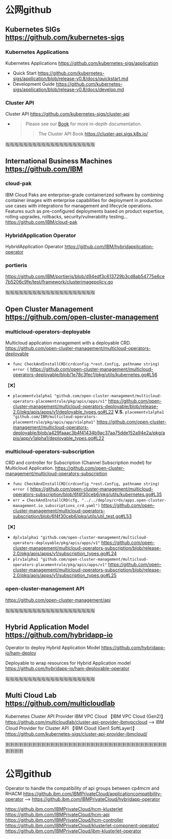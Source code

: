 
# 公网github

## Kubernetes SIGs https://github.com/kubernetes-sigs

### Kubernetes Applications

Kubernetes Applications https://github.com/kubernetes-sigs/application
- Quick Start https://github.com/kubernetes-sigs/application/blob/release-v0.8/docs/quickstart.md
- Development Guide https://github.com/kubernetes-sigs/application/blob/release-v0.8/docs/develop.md

### Cluster API

Cluster API https://github.com/kubernetes-sigs/cluster-api
- > Please see our [Book](https://cluster-api.sigs.k8s.io/) for more in-depth documentation. 
  >> The Cluster API Book https://cluster-api.sigs.k8s.io/

:u6307::u6307::u6307::u6307::u6307::u6307::u6307::u6307::u6307::u6307::u6307::u6307::u6307::u6307::u6307::u6307::u6307::u6307::u6307::u6307:

## International Business Machines https://github.com/IBM

### cloud-pak

IBM Cloud Paks are enterprise-grade containerized software by combining container images with enterprise capabilities for deployment in production use cases with integrations for management and lifecycle operations. Features such as pre-configured deployments based on product expertise, rolling upgrades, rollbacks, security/vulnerability testing… https://github.com/IBM/cloud-pak

### HybridApplication Operator

HybridApplication Operator https://github.com/IBM/hybridapplication-operator

### portieris

https://github.com/IBM/portieris/blob/d94edf3c613729b3cd8ab54775e6ce7b5206c9fe/test/framework/clusterimagepolicy.go

:u6307::u6307::u6307::u6307::u6307::u6307::u6307::u6307::u6307::u6307::u6307::u6307::u6307::u6307::u6307::u6307::u6307::u6307::u6307::u6307:

## Open Cluster Management https://github.com/open-cluster-management

### multicloud-operators-deployable

Multicloud application management with a deployable CRD. https://github.com/open-cluster-management/multicloud-operators-deployable
- `func CheckAndInstallCRD(crdconfig *rest.Config, pathname string) error {` https://github.com/open-cluster-management/multicloud-operators-deployable/blob/1e78c3fec1/pkg/utils/kubernetes.go#L56

【:x:】
- `placementv1alpha1 "github.com/open-cluster-management/multicloud-operators-placementrule/pkg/apis/apps/v1"` https://github.com/open-cluster-management/multicloud-operators-deployable/blob/release-2.0/pkg/apis/apps/v1/deployable_types.go#L22   **V.S.**   `placementv1alpha1 "github.com/IBM/multicloud-operators-placementrule/pkg/apis/app/v1alpha1"` https://github.com/open-cluster-management/multicloud-operators-deployable/blob/a429faaac3b4f41434b9ac37aa75dde152a94e2a/pkg/apis/app/v1alpha1/deployable_types.go#L22

### multicloud-operators-subscription

CRD and controller for Subscription (Channel Subscription model) for Multicloud Application. https://github.com/open-cluster-management/multicloud-operators-subscription
- `func CheckAndInstallCRD(crdconfig *rest.Config, pathname string) error {` https://github.com/open-cluster-management/multicloud-operators-subscription/blob/6f4f30ceb6/pkg/utils/kubernetes.go#L35
- `err = CheckAndInstallCRD(cfg, "../../deploy/crds/apps.open-cluster-management.io_subscriptions_crd.yaml")` https://github.com/open-cluster-management/multicloud-operators-subscription/blob/6f4f30ceb6/pkg/utils/util_test.go#L53

【:x:】 
- `dplv1alpha1 "github.com/open-cluster-management/multicloud-operators-deployable/pkg/apis/apps/v1"` https://github.com/open-cluster-management/multicloud-operators-subscription/blob/release-2.0/pkg/apis/apps/v1/subscription_types.go#L24
- `plrv1alpha1 "github.com/open-cluster-management/multicloud-operators-placementrule/pkg/apis/apps/v1"` https://github.com/open-cluster-management/multicloud-operators-subscription/blob/release-2.0/pkg/apis/apps/v1/subscription_types.go#L25

### open-cluster-management API

https://github.com/open-cluster-management/api

:u6307::u6307::u6307::u6307::u6307::u6307::u6307::u6307::u6307::u6307::u6307::u6307::u6307::u6307::u6307::u6307::u6307::u6307::u6307::u6307:

## Hybrid Application Model https://github.com/hybridapp-io

Operator to deploy Hybrid Application Model https://github.com/hybridapp-io/ham-deploy

Deployable to wrap resources for Hybrid Application model https://github.com/hybridapp-io/ham-deployable-operator

:u6307::u6307::u6307::u6307::u6307::u6307::u6307::u6307::u6307::u6307::u6307::u6307::u6307::u6307::u6307::u6307::u6307::u6307::u6307::u6307:

## Multi Cloud Lab https://github.com/multicloudlab

Kubernetes Cluster API Provider IBM VPC Cloud 【IBM VPC Cloud (Gen2)】 https://github.com/multicloudlab/cluster-api-provider-ibmvpccloud   -->   IBM Cloud Provider for Cluster API 【IBM Cloud (Gen1 SoftLayer)】 https://github.com/kubernetes-sigs/cluster-api-provider-ibmcloud/

:u5272::u5272::u5272::u5272::u5272::u5272::u5272::u5272::u5272::u5272::u5272::u5272::u5272::u5272::u5272::u5272::u5272::u5272::u5272::u5272::u5272::u5272::u5272::u5272::u5272::u5272::u5272::u5272::u5272::u5272::u5272::u5272::u5272::u5272::u5272::u5272::u5272::u5272::u5272::u5272:

# 公司github

Operator to handle the compatibility of api groups between cp4mcm and RHACM https://github.ibm.com/IBMPrivateCloud/applicationcompatibility-operator  -->  https://github.ibm.com/IBMPrivateCloud/hybridapp-operator

https://github.ibm.com/IBMPrivateCloud/hcm-klusterlet <br>
https://github.ibm.com/IBMPrivateCloud/hcm-api <br>
https://github.ibm.com/IBMPrivateCloud/hcm-controller <br>
https://github.ibm.com/IBMPrivateCloud/klusterlet-component-operator/ <br>
https://github.ibm.com/IBMPrivateCloud/ibm-klusterlet-operator
